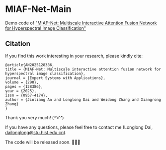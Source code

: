 # MIAF-Net-Main
Demo code of ["MIAF-Net: Multiscale Interactive Attention Fusion Network for Hyperspectral Image Classification"]([https://ieeexplore.ieee.org/document/9851468](https://www.sciencedirect.com/science/article/abs/pii/S0957417425020056))

## Citation
If you find this work interesting in your research, please kindly cite:
```
@article{AN2025128386,
title = {MIAF-Net: Multiscale interactive attention fusion network for hyperspectral image classification},
journal = {Expert Systems with Applications},
volume = {290},
pages = {128386},
year = {2025},
issn = {0957-4174},
author = {Jinliang An and Longlong Dai and Weidong Zhang and Xiangrong Zhang}
}

```
Thank you very much! (*^▽^*)

If you have any questions, please feel free to contact me (Longlong Dai, dailonglong@stu.hist.edu.cn).

The code will be released soon. 🥳🥳🥳
